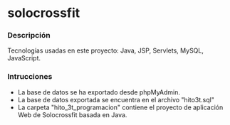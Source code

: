 # solocrossfit

### Descripción

Tecnologías usadas en este proyecto: Java, JSP, Servlets, MySQL, JavaScript.

### Intrucciones

- La base de datos se ha exportado desde phpMyAdmin.
- La base de datos exportada se encuentra en el archivo "hito3t.sql"
- La carpeta "hito_3t_programacion" contiene el proyecto de aplicación Web de Solocrossfit basada en Java.
